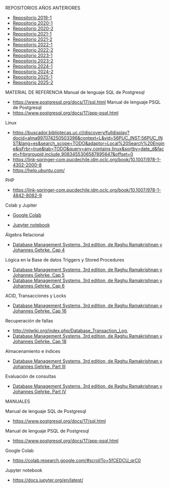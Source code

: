 REPOSITORIOS AÑOS ANTERIORES
- [Repositorio 2019-1](https://github.com/alanezz/Syllabus-2019-1)
- [Repositorio 2020-1](https://github.com/IIC2413/Syllabus-2020-1)
- [Repositorio 2020-2](https://github.com/IIC2413/Syllabus-2020-2)
- [Repositorio 2021-1](https://github.com/IIC2413/Syllabus-2021-1)
- [Repositorio 2021-2](https://github.com/IIC2413/Syllabus-2021-2)
- [Repositorio 2022-1](https://github.com/IIC2413/Syllabus-2022-1)
- [Repositorio 2022-2](https://github.com/IIC2413/Syllabus-2022-2)
- [Repositorio 2023-1](https://github.com/IIC2413/Syllabus-2023-1)
- [Repositorio 2023-2](https://github.com/IIC2413/Syllabus-2023-2)
- [Repositorio 2024-1](https://github.com/IIC2413/Syllabus-2024-1)
- [Repositorio 2024-2](https://github.com/IIC2413/Syllabus-2024-2)
- [Repositorio 2025-1](https://github.com/IIC2413/Syllabus-2025-1)
- [Repositorio 2025-2](https://github.com/IIC2413/Syllabus-2025-2)

MATERIAL DE REFERENCIA
Manual de lenguaje SQL de Postgresql
- https://www.postgresql.org/docs/17/sql.html
  Manual de lenguaje PSQL de Postgresql
- https://www.postgresql.org/docs/17/app-psql.html

Linux
- https://buscador.bibliotecas.uc.cl/discovery/fulldisplay?docid=alma997074250503396&context=L&vid=56PUC_INST:56PUC_INST&lang=es&search_scope=TODO&adaptor=Local%20Search%20Engine&isFrbr=true&tab=TODO&query=any,contains,linux&sortby=date_d&facet=frbrgroupid,include,9083455306587895647&offset=0
- https://link-springer-com.pucdechile.idm.oclc.org/book/10.1007/978-1-4302-2000-8
- https://help.ubuntu.com/

PHP
- https://link-springer-com.pucdechile.idm.oclc.org/book/10.1007/978-1-4842-8082-9





Colab y Jupiter
- [Google Colab](https://colab.research.google.com/#scrollTo=5fCEDCU_qrC0)

- [Jupyter notebook](https://docs.jupyter.org/en/latest/)
  
Álgebra Relacional
- [Database Management Systems, 3rd edition, de Raghu Ramakrishnan y Johannes Gehrke. Cap 4](https://bmdigitales-bibliotecas-uc-cl.pucdechile.idm.oclc.org/html5/DATABASE%20MANAGEMENT%20SYSTEMS/304/)

Lógica en la Base de datos Triggers y Stored Procedures
- [Database Management Systems, 3rd edition, de Raghu Ramakrishnan y Johannes Gehrke. Cap 5](https://bmdigitales-bibliotecas-uc-cl.pucdechile.idm.oclc.org/html5/DATABASE%20MANAGEMENT%20SYSTEMS/202/)
- [Database Management Systems, 3rd edition, de Raghu Ramakrishnan y Johannes Gehrke. Cap 6](https://bmdigitales-bibliotecas-uc-cl.pucdechile.idm.oclc.org/html5/DATABASE%20MANAGEMENT%20SYSTEMS/244/)

ACID, Transacciones y Locks
- [Database Management Systems, 3rd edition, de Raghu Ramakrishnan y Johannes Gehrke. Cap 16](https://bmdigitales-bibliotecas-uc-cl.pucdechile.idm.oclc.org/html5/DATABASE%20MANAGEMENT%20SYSTEMS/554/)

Recuperación de fallas
- http://mlwiki.org/index.php/Database_Transaction_Log, 
- [Database Management Systems, 3rd edition, de Raghu Ramakrishnan y Johannes Gehrke. Cap 18](https://bmdigitales-bibliotecas-uc-cl.pucdechile.idm.oclc.org/html5/DATABASE%20MANAGEMENT%20SYSTEMS/614/)

Almacenamiento e índices 
- [Database Management Systems, 3rd edition, de Raghu Ramakrishnan y Johannes Gehrke. Part III](https://bmdigitales-bibliotecas-uc-cl.pucdechile.idm.oclc.org/html5/DATABASE%20MANAGEMENT%20SYSTEMS/306/)

Evaluación de consultas
- [Database Management Systems, 3rd edition, de Raghu Ramakrishnan y Johannes Gehrke. Part IV](https://bmdigitales-bibliotecas-uc-cl.pucdechile.idm.oclc.org/html5/DATABASE%20MANAGEMENT%20SYSTEMS/428/)

MANUALES

Manual de lenguaje SQL de Postgresql
- https://www.postgresql.org/docs/17/sql.html
  
Manual de lenguaje PSQL de Postgresql
- https://www.postgresql.org/docs/17/app-psql.html

Google Colab
- https://colab.research.google.com/#scrollTo=5fCEDCU_qrC0

Jupyter notebook
- https://docs.jupyter.org/en/latest/

